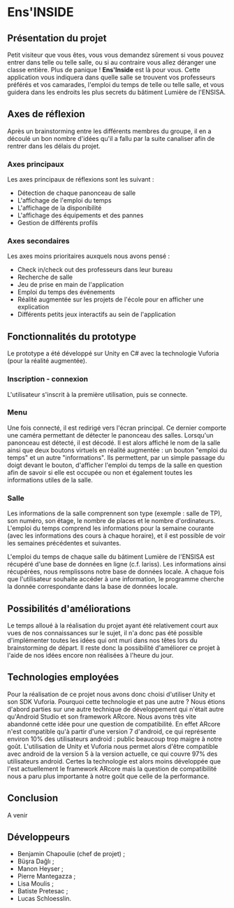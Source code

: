 # Ens'INSIDE

## Présentation du projet

Petit visiteur que vous êtes, vous vous demandez sûrement si vous pouvez entrer dans telle ou telle salle, ou si au contraire vous allez déranger une classe entière. Plus de panique ! **Ens'Inside** est là pour vous. Cette application vous indiquera dans quelle salle se trouvent vos professeurs préférés et vos camarades, l'emploi du temps de telle ou telle salle, et vous guidera dans les endroits les plus secrets du bâtiment Lumière de l'ENSISA.

## Axes de réflexion

Après un brainstorming entre les différents membres du groupe, il en a découlé un bon nombre d'idées qu'il a fallu par la suite canaliser afin de rentrer dans les délais du projet.

### Axes principaux
Les axes principaux de réflexions sont les suivant :
  - Détection de chaque panonceau de salle
  - L'affichage de l'emploi du temps
  - L'affichage de la disponibilité
  - L'affichage des équipements et des pannes
  - Gestion de différents profils 

### Axes secondaires
Les axes moins prioritaires auxquels nous avons pensé :
  - Check in/check out des professeurs dans leur bureau
  - Recherche de salle
  - Jeu de prise en main de l'application
  - Emploi du temps des événements
  - Réalité augmentée sur les projets de l'école pour en afficher une explication
  - Différents petits jeux interactifs au sein de l'application

## Fonctionnalités du prototype

Le prototype a été développé sur Unity en C# avec la technologie Vuforia (pour la réalité augmentée).

### Inscription - connexion
L'utilisateur s'inscrit à la première utilisation, puis se connecte.

### Menu
Une fois connecté, il est redirigé vers l'écran principal. Ce dernier comporte une caméra permettant de détecter le panonceau des salles. Lorsqu'un panonceau est détecté, il est décodé. Il est alors affiché le nom de la salle ainsi que deux boutons virtuels en réalité augmentée : un bouton "emploi du temps" et un autre "informations". Ils permettent, par un simple passage du doigt devant le bouton, d'afficher l'emploi du temps de la salle en question afin de savoir si elle est occupée ou non et également toutes les informations utiles de la salle.

### Salle
Les informations de la salle comprennent son type (exemple : salle de TP), son numéro, son étage, le nombre de places et le nombre d'ordinateurs. L'emploi du temps comprend les informations pour la semaine courante (avec les informations des cours à chaque horaire), et il est possible de voir les semaines précédentes et suivantes.



L'emploi du temps de chaque salle du bâtiment Lumière de l'ENSISA est récupéré d'une base de données en ligne (c.f. Iariss). Les informations ainsi récupérées, nous remplissons notre base de données locale. A chaque fois que l'utilisateur souhaite accéder à une information, le programme cherche la donnée correspondante dans la base de données locale.

## Possibilités d'améliorations

Le temps alloué à la réalisation du projet ayant été relativement court aux vues de nos connaissances sur le sujet, il n'a donc pas été possible d'implémenter toutes les idées qui ont muri dans nos têtes lors du brainstorming de départ. Il reste donc la possibilité d'améliorer ce projet à l'aide de nos idées encore non réalisées à l'heure du jour.

## Technologies employées

Pour la réalisation de ce projet nous avons donc choisi d'utiliser Unity et son SDK Vuforia. Pourquoi cette technologie et pas une autre ? Nous étions d'abord parties sur une autre technique de développement qui n'était autre qu'Android Studio et son framework ARcore. Nous avons très vite abandonné cette idée pour une question de compatibilité. En effet ARcore n'est compatible qu'à partir d'une version 7 d'android, ce qui représente environ 10% des utilisateurs android : public beaucoup trop maigre à notre goût. L'utilisation de Unity et Vuforia nous permet alors d'être compatible avec android de la version 5 à la version actuelle, ce qui couvre 97% des utilisateurs android. Certes la technologie est alors moins développée que l'est actuellement le framework ARcore mais la question de compatibilité nous a paru plus importante à notre goût que celle de la performance.

## Conclusion

A venir

## Développeurs

* Benjamin Chapoulie (chef de projet) ;
* Büşra Dağlı ;
* Manon Heyser ;
* Pierre Mantegazza ;
* Lisa Moulis ;
* Batiste Pretesac ;
* Lucas Schloesslin.
